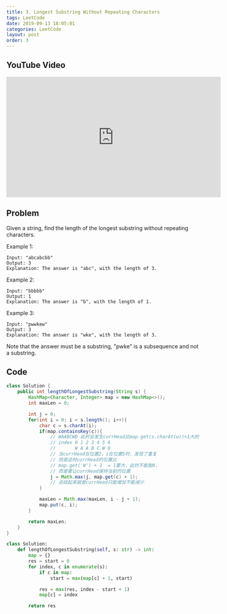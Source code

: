```yaml
---
title: 3. Longest Substring Without Repeating Characters
tags: LeetCode
date: 2019-09-13 18:05:01
categories: LeetCode
layout: post
order: 3
---
```


## YouTube Video

<iframe width="560" height="315" src="https://www.youtube.com/embed/fBiiKy8kwaY" frameborder="0" allow="accelerometer; autoplay; encrypted-media; gyroscope; picture-in-picture" allowfullscreen></iframe>

## Problem

Given a string, find the length of the longest substring without repeating characters.

Example 1:

```
Input: "abcabcbb"
Output: 3
Explanation: The answer is "abc", with the length of 3.
```

Example 2:

```
Input: "bbbbb"
Output: 1
Explanation: The answer is "b", with the length of 1.
```

Example 3:

```
Input: "pwwkew"
Output: 3
Explanation: The answer is "wke", with the length of 3.
```

Note that the answer must be a substring, "pwke" is a subsequence and not a substring.

## Code

```java
class Solution {
    public int lengthOfLongestSubstring(String s) {
        HashMap<Character, Integer> map = new HashMap<>();
        int maxLen = 0;

        int j = 0;
        for(int i = 0; i < s.length(); i++){
            char c = s.charAt(i);
            if(map.containsKey(c)){
                // WAABCWD 此时会发生currHead比map.get(s.charAt(w))+1大的情况
                // index 0 1 2 3 4 5 6
                //       W A A B C W D
                // 当currHead在位置2，i在位置5时，发现了重复
                // 但是这时currHead的位置比
                // map.get('W') + 1  = 1要大，此时不能取0，
                // 而是要让currHead保持当前的位置
                j = Math.max(j, map.get(c) + 1);
                // 总结起来就是currHead只能增加不能减少
            }

            maxLen = Math.max(maxLen, i - j + 1);
            map.put(c, i);
        }

        return maxLen;
    }
}
```

```python
class Solution:
    def lengthOfLongestSubstring(self, s: str) -> int:
        map = {}
        res = start = 0
        for index, c in enumerate(s):
            if c in map:
                start = max(map[c] + 1, start)

            res = max(res, index - start + 1)
            map[c] = index

        return res
```
